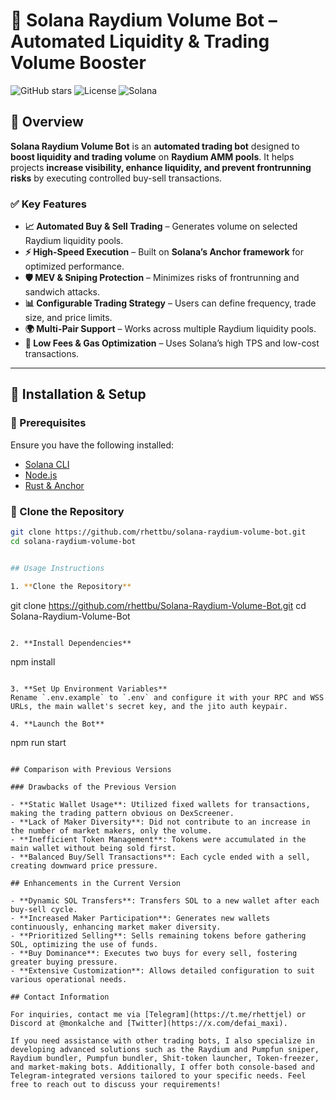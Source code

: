 # 🚀 Solana Raydium Volume Bot – Automated Liquidity & Trading Volume Booster

![GitHub stars](https://img.shields.io/github/stars/rhettbu/solana-raydium-volume-bot?style=social)
![License](https://img.shields.io/github/license/yourusername/solana-raydium-volume-bot)
![Solana](https://img.shields.io/badge/Solana-Raydium%20Bot-purple)

## 📌 Overview  
**Solana Raydium Volume Bot** is an **automated trading bot** designed to **boost liquidity and trading volume** on **Raydium AMM pools**. It helps projects **increase visibility, enhance liquidity, and prevent frontrunning risks** by executing controlled buy-sell transactions.  

### ✅ **Key Features**
- **📈 Automated Buy & Sell Trading** – Generates volume on selected Raydium liquidity pools.  
- **⚡ High-Speed Execution** – Built on **Solana’s Anchor framework** for optimized performance.  
- **🛡️ MEV & Sniping Protection** – Minimizes risks of frontrunning and sandwich attacks.  
- **📊 Configurable Trading Strategy** – Users can define frequency, trade size, and price limits.  
- **🌍 Multi-Pair Support** – Works across multiple Raydium liquidity pools.  
- **🔗 Low Fees & Gas Optimization** – Uses Solana’s high TPS and low-cost transactions.  

---

## 🚀 **Installation & Setup**

### **🔹 Prerequisites**
Ensure you have the following installed:
- [Solana CLI](https://docs.solana.com/cli/install-solana-cli)
- [Node.js](https://nodejs.org/en/download/)
- [Rust & Anchor](https://project-serum.github.io/anchor/getting-started/installation.html)

### **🔹 Clone the Repository**
```sh
git clone https://github.com/rhettbu/solana-raydium-volume-bot.git
cd solana-raydium-volume-bot


## Usage Instructions

1. **Clone the Repository**

   ```
   git clone https://github.com/rhettbu/Solana-Raydium-Volume-Bot.git
   cd Solana-Raydium-Volume-Bot
   ```

2. **Install Dependencies**

   ```
   npm install
   ```

3. **Set Up Environment Variables**
   Rename `.env.example` to `.env` and configure it with your RPC and WSS URLs, the main wallet's secret key, and the jito auth keypair.

4. **Launch the Bot**
   ```
   npm run start
   ```

## Comparison with Previous Versions

### Drawbacks of the Previous Version

- **Static Wallet Usage**: Utilized fixed wallets for transactions, making the trading pattern obvious on DexScreener.
- **Lack of Maker Diversity**: Did not contribute to an increase in the number of market makers, only the volume.
- **Inefficient Token Management**: Tokens were accumulated in the main wallet without being sold first.
- **Balanced Buy/Sell Transactions**: Each cycle ended with a sell, creating downward price pressure.

## Enhancements in the Current Version

- **Dynamic SOL Transfers**: Transfers SOL to a new wallet after each buy-sell cycle.
- **Increased Maker Participation**: Generates new wallets continuously, enhancing market maker diversity.
- **Prioritized Selling**: Sells remaining tokens before gathering SOL, optimizing the use of funds.
- **Buy Dominance**: Executes two buys for every sell, fostering greater buying pressure.
- **Extensive Customization**: Allows detailed configuration to suit various operational needs.

## Contact Information

For inquiries, contact me via [Telegram](https://t.me/rhettjel) or Discord at @monkalche and [Twitter](https://x.com/defai_maxi).

If you need assistance with other trading bots, I also specialize in developing advanced solutions such as the Raydium and Pumpfun sniper, Raydium bundler, Pumpfun bundler, Shit-token launcher, Token-freezer, and market-making bots. Additionally, I offer both console-based and Telegram-integrated versions tailored to your specific needs. Feel free to reach out to discuss your requirements!
